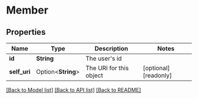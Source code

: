 # Member

## Properties

Name | Type | Description | Notes
------------ | ------------- | ------------- | -------------
**id** | **String** | The user's id | 
**self_uri** | Option<**String**> | The URI for this object | [optional][readonly]

[[Back to Model list]](../README.md#documentation-for-models) [[Back to API list]](../README.md#documentation-for-api-endpoints) [[Back to README]](../README.md)


